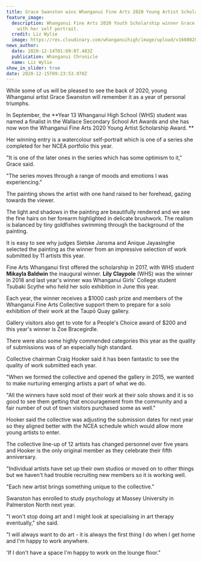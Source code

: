 ```yaml
---
title: Grace Swanston wins Whanganui Fine Arts 2020 Young Artist Scholarship Award
feature_image:
  description: Whanganui Fine Arts 2020 Youth Scholarship winner Grace Swanston
    with her self portrait.
  credit: Liz Wylie
  image: https://res.cloudinary.com/whanganuihigh/image/upload/v1608028413/News/Grace_Swanston_wins_chron_14.12.20.jpg
news_author:
  date: 2020-12-14T01:09:07.483Z
  publication: Whanganui Chronicle
  name: Liz Wylie
show_in_slider: true
date: 2020-12-15T09:23:53.978Z
---
```

While some of us will be pleased to see the back of 2020, young Whanganui artist Grace Swanston will remember it as a year of personal triumphs.

In September, the **Year 13 Whanganui High School (WHS) student was named a finalist in the Wallace Secondary School Art Awards and she has now won the Whanganui Fine Arts 2020 Young Artist Scholarship Award.**

Her winning entry is a watercolour self-portrait which is one of a series she completed for her NCEA portfolio this year.

"It is one of the later ones in the series which has some optimism to it," Grace said.

"The series moves through a range of moods and emotions I was experiencing."

The painting shows the artist with one hand raised to her forehead, gazing towards the viewer.

The light and shadows in the painting are beautifully rendered and we see the fine hairs on her forearm highlighted in delicate brushwork. The realism is balanced by tiny goldfishes swimming through the background of the painting.

It is easy to see why judges Sietske Jansma and Anique Jayasinghe selected the painting as the winner from an impressive selection of work submitted by 11 artists this year.

Fine Arts Whanganui first offered the scholarship in 2017, with WHS student **Mikayla Baldwin** the inaugural winner. **Lily Claypole** (WHS) was the winner in 2018 and last year's winner was Whanganui Girls' College student Tsubaki Scythe who held her solo exhibition in June this year.

Each year, the winner receives a $1000 cash prize and members of the Whanganui Fine Arts Collective support them to prepare for a solo exhibition of their work at the Taupō Quay gallery.

Gallery visitors also get to vote for a People's Choice award of $200 and this year's winner is Zoe Bracegirdle.

There were also some highly commended categories this year as the quality of submissions was of an especially high standard.

Collective chairman Craig Hooker said it has been fantastic to see the quality of work submitted each year.

"When we formed the collective and opened the gallery in 2015, we wanted to make nurturing emerging artists a part of what we do.

"All the winners have sold most of their work at their solo shows and it is so good to see them getting that encouragement from the community and a fair number of out of town visitors purchased some as well."

Hooker said the collective was adjusting the submission dates for next year so they aligned better with the NCEA schedule which would allow more young artists to enter.

The collective line-up of 12 artists has changed personnel over five years and Hooker is the only original member as they celebrate their fifth anniversary.

"Individual artists have set up their own studios or moved on to other things but we haven't had trouble recruiting new members so it is working well.

"Each new artist brings something unique to the collective."

Swanston has enrolled to study psychology at Massey University in Palmerston North next year.

"I won't stop doing art and I might look at specialising in art therapy eventually," she said.

"I will always want to do art - it is always the first thing I do when I get home and I'm happy to work anywhere.

'If I don't have a space I'm happy to work on the lounge floor."